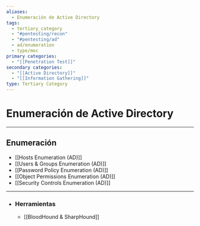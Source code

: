 ```yaml
---
aliases:
  - Enumeración de Active Directory
tags:
  - tertiary_category
  - "#pentesting/recon"
  - "#pentesting/ad"
  - ad/enumeration
  - type/moc
primary categories:
  - "[[Penetration Test]]"
secondary categories:
  - "[[Active Directory]]"
  - "[[Information Gathering]]"
type: Tertiary Category
---
```

# Enumeración de Active Directory

***

## Enumeración

-  [[Hosts Enumeration (AD)]]
-  [[Users & Groups Enumeration (AD)]]
-  [[Password Policy Enumeration (AD)]]
-  [[Object Permissions Enumeration (AD)]]
-  [[Security Controls Enumeration (AD)]]


***


- ### Herramientas
	-  [[BloodHound & SharpHound]]